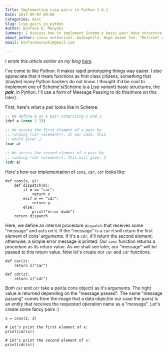 ```yaml
---
Title: Implementing Lisp pairs in Python 3.6.1
Date: 2017-09-07 09:00
Categories: misc
Slug: lisp_pairs_in_python
Author: Bonface K. Munyoki
Summary: I discuss how to implement Scheme's basic pair data structure in Python for fun using Message Passing [Scheme is a Lisp dialect]
about_author: Linux enthusiast. Audiophile. Huge anime fan. "Retired" amateur competitive swimmer. Tinkeror. Former typography nerd.
email: bonfacemunyoki@gmail.com

---
```


*I wrote this article earlier on my blog <a href="https://bonfacemunyoki.com/post/2017-08-28-implementing-scheme-pairs-in-python/" target="_blank"> here</a>.*

I've come to like Python. It makes rapid prototyping things way easier. I also appreciate that it treats functions as first class citizens, something that (maybe) many Python hackers do not know. I thought it'd be cool to implement one of Scheme's(Scheme is a Lisp variant) basic structures, the ***pair***, in Python. I'll use a form of Message Passing to do this(more on this later).

First, here's what a pair looks like in Scheme:

``` lisp
;; We define a as a pair comprising 1 and 3
(def a (cons 1 3))

;; We access the first element of a pair by
;; running (car <element>). In our case, this
;; would give: 1
(car a)

;; We access the second element of a pair by
;; running (cdr <element>). This will give: 3
(cdr a)
```

Here's how our implementation of `cons`, `car`, `cdr` looks like:

```
def cons(x, y):
    def dispatch(m):
        if m == "car":
            return x
        elif m == "cdr":
            return y
        else:
            print("error dude")
    return dispatch
```

Here, we define an internal procedure `dispatch` that receives some "message" and acts on it. If the "message" is a `car` it will return the first element of cons' arguments. If it's a `cdr`, it'll return the second element; otherwise, a simple error message is printed. Our `cons` function returns a procedure as its return value. As we shall see later, our "message" will be passed to this return value. Now let's create our `car` and `cdr` functions.

```
def car(z):
    return z("car")

def cdr(z):
    return z("cdr")
```

Both `car` and `cdr` take a pair(a cons object) as it's arguments. The right value is returned depending on the "message passed". The name "message passing" comes from the image that a data object(in our case the pairs) is an entity that receives the requested operation name as a "message". Let's create some fancy pairs :)
```
x = cons(2, 3)

# Let's print the first element of x:
print(car(x))

# Let's print the second element of x:
print(cdr(x))
```
